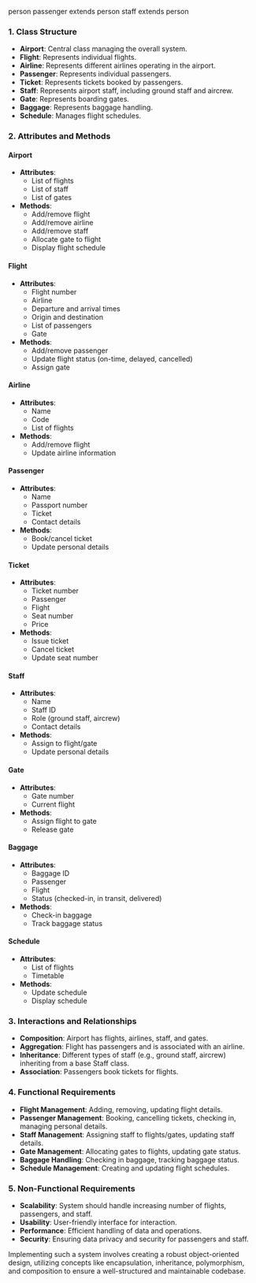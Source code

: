 person
passenger extends person
staff extends person



### 1. **Class Structure**
- **Airport**: Central class managing the overall system.
- **Flight**: Represents individual flights.
- **Airline**: Represents different airlines operating in the airport.
- **Passenger**: Represents individual passengers.
- **Ticket**: Represents tickets booked by passengers.
- **Staff**: Represents airport staff, including ground staff and aircrew.
- **Gate**: Represents boarding gates.
- **Baggage**: Represents baggage handling.
- **Schedule**: Manages flight schedules.

### 2. **Attributes and Methods**
#### **Airport**
- **Attributes**: 
  - List of flights
  <!-- - List of airlines -->
  - List of staff
  - List of gates
- **Methods**: 
  - Add/remove flight
  - Add/remove airline
  - Add/remove staff
  - Allocate gate to flight
  - Display flight schedule

#### **Flight**
- **Attributes**: 
  - Flight number
  - Airline
  - Departure and arrival times
  - Origin and destination
  - List of passengers
  - Gate
- **Methods**: 
  - Add/remove passenger
  - Update flight status (on-time, delayed, cancelled)
  - Assign gate

#### **Airline**
- **Attributes**: 
  - Name
  - Code
  - List of flights
- **Methods**: 
  - Add/remove flight
  - Update airline information

#### **Passenger**
- **Attributes**: 
  - Name
  - Passport number
  - Ticket
  - Contact details
- **Methods**: 
  - Book/cancel ticket
  - Update personal details

#### **Ticket**
- **Attributes**: 
  - Ticket number
  - Passenger
  - Flight
  - Seat number
  - Price
- **Methods**: 
  - Issue ticket
  - Cancel ticket
  - Update seat number

#### **Staff**
- **Attributes**: 
  - Name
  - Staff ID
  - Role (ground staff, aircrew)
  - Contact details
- **Methods**: 
  - Assign to flight/gate
  - Update personal details

#### **Gate**
- **Attributes**: 
  - Gate number
  - Current flight
- **Methods**: 
  - Assign flight to gate
  - Release gate

#### **Baggage**
- **Attributes**: 
  - Baggage ID
  - Passenger
  - Flight
  - Status (checked-in, in transit, delivered)
- **Methods**: 
  - Check-in baggage
  - Track baggage status

#### **Schedule**
- **Attributes**: 
  - List of flights
  - Timetable
- **Methods**: 
  - Update schedule
  - Display schedule

### 3. **Interactions and Relationships**
- **Composition**: Airport has flights, airlines, staff, and gates.
- **Aggregation**: Flight has passengers and is associated with an airline.
- **Inheritance**: Different types of staff (e.g., ground staff, aircrew) inheriting from a base Staff class.
- **Association**: Passengers book tickets for flights.

### 4. **Functional Requirements**
- **Flight Management**: Adding, removing, updating flight details.
- **Passenger Management**: Booking, cancelling tickets, checking in, managing personal details.
- **Staff Management**: Assigning staff to flights/gates, updating staff details.
- **Gate Management**: Allocating gates to flights, updating gate status.
- **Baggage Handling**: Checking in baggage, tracking baggage status.
- **Schedule Management**: Creating and updating flight schedules.

### 5. **Non-Functional Requirements**
- **Scalability**: System should handle increasing number of flights, passengers, and staff.
- **Usability**: User-friendly interface for interaction.
- **Performance**: Efficient handling of data and operations.
- **Security**: Ensuring data privacy and security for passengers and staff.

Implementing such a system involves creating a robust object-oriented design, utilizing concepts like encapsulation, inheritance, polymorphism, and composition to ensure a well-structured and maintainable codebase.
